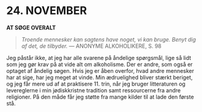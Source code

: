 # 24. NOVEMBER

**AT SØGE OVERALT**

> *Troende mennesker kan sagtens have noget, vi kan bruge. Benyt dig af det, de tilbyder.*
> — ANONYME ALKOHOLIKERE, S. 98

Jeg påstår ikke, at jeg har alle svarene på åndelige spørgsmål, lige så lidt som jeg gør krav på at vide alt om alkoholisme. Der er andre, som også er optaget af åndelig søgen. Hvis jeg er åben overfor, hvad andre mennesker har at sige, har jeg meget at vinde. Min ædruelighed bliver stærkt beriget, og jeg får mere ud af at praktisere 11. trin, når jeg bruger litteraturen og levereglerne i min jødiskkristne tradition samt ressourcerne fra andre religioner. På den måde får jeg støtte fra mange kilder til at lade den første stå.
